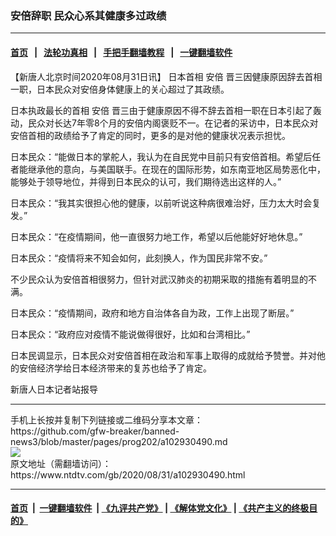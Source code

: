### 安倍辞职 民众心系其健康多过政绩
------------------------

#### [首页](https://github.com/gfw-breaker/banned-news3/blob/master/README.md) &nbsp;&nbsp;|&nbsp;&nbsp; [法轮功真相](https://github.com/begood0513/basic/blob/master/README.md)  &nbsp;&nbsp;|&nbsp;&nbsp; [手把手翻墙教程](https://github.com/gfw-breaker/guides/wiki)  &nbsp;&nbsp;|&nbsp;&nbsp; [一键翻墙软件](https://github.com/gfw-breaker/nogfw/blob/master/README.md)  



<div><div class="post_content" itemprop="articleBody">
 <p>
  【新唐人北京时间2020年08月31日讯】
  <ok href="https://www.ntdtv.com/gb/日本首相.htm">
   日本首相
  </ok>
  <ok href="https://www.ntdtv.com/gb/安倍.htm">
   安倍
  </ok>
  晋三因健康原因辞去首相一职，日本民众对安倍身体健康上的关心超过了其政绩。
 </p>
 <p>
  日本执政最长的首相
  <ok href="https://www.ntdtv.com/gb/安倍.htm">
   安倍
  </ok>
  晋三由于健康原因不得不辞去首相一职在日本引起了轰动，民众对长达7年零8个月的安倍内阁褒贬不一。在记者的采访中，日本民众对安倍首相的政绩给予了肯定的同时，更多的是对他的健康状况表示担忧。
 </p>
 <p>
  日本民众：“能做日本的掌舵人，我认为在自民党中目前只有安倍首相。希望后任者能继承他的意向，与美国联手。在现在的国际形势，如东南亚地区局势恶化中，能够处于领导地位，并得到日本民众的认可，我们期待选出这样的人。”
 </p>
 <p>
  日本民众：“我其实很担心他的健康，以前听说这种病很难治好，压力太大时会复发。”
 </p>
 <p>
  日本民众：“在疫情期间，他一直很努力地工作，希望以后他能好好地休息。”
 </p>
 <p>
  日本民众：“疫情将来不知会如何，此刻换人，作为国民非常不安。”
 </p>
 <p>
  不少民众认为安倍首相很努力，但针对武汉肺炎的初期采取的措施有着明显的不满。
 </p>
 <p>
  日本民众：“疫情期间，政府和地方自治体各自为政，工作上出现了断层。”
 </p>
 <p>
  日本民众：“政府应对疫情不能说做得很好，比如和台湾相比。”
 </p>
 <p>
  日本民调显示，日本民众对安倍首相在政治和军事上取得的成就给予赞誉。并对他的安倍经济学给日本经济带来的复苏也给予了肯定。
 </p>
 <p>
  新唐人日本记者站报导
 </p>
 <div class="single_ad">
 </div>
</div>
</div>
<hr/>
手机上长按并复制下列链接或二维码分享本文章：<br/>
https://github.com/gfw-breaker/banned-news3/blob/master/pages/prog202/a102930490.md <br/>
<a href='https://github.com/gfw-breaker/banned-news3/blob/master/pages/prog202/a102930490.md'><img src='https://github.com/gfw-breaker/banned-news3/blob/master/pages/prog202/a102930490.md.png'/></a> <br/>
原文地址（需翻墙访问）：https://www.ntdtv.com/gb/2020/08/31/a102930490.html


------------------------
#### [首页](https://github.com/gfw-breaker/banned-news3/blob/master/README.md) &nbsp;|&nbsp; [一键翻墙软件](https://github.com/gfw-breaker/nogfw/blob/master/README.md) &nbsp;| [《九评共产党》](https://github.com/gfw-breaker/9ping.md/blob/master/README.md#九评之一评共产党是什么) | [《解体党文化》](https://github.com/gfw-breaker/jtdwh.md/blob/master/README.md) | [《共产主义的终极目的》](https://github.com/gfw-breaker/gczydzjmd.md/blob/master/README.md)


<img src='http://gfw-breaker.win/banned-news3/pages/prog202/a102930490.md' width='0px' height='0px'/>
